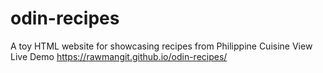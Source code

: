 # odin-recipes
A toy HTML website for showcasing recipes from Philippine Cuisine
View Live Demo https://rawmangit.github.io/odin-recipes/
